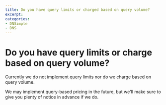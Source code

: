 ```yaml
---
title: Do you have query limits or charged based on query volume?
excerpt: 
categories:
- DNSimple
- DNS
---
```


# Do you have query limits or charge based on query volume?

Currently we do not implement query limits nor do we charge based on query volume.

We may implement query-based pricing in the future, but we'll make sure to give you plenty of notice in advance if we do.
